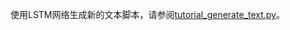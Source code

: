 使用LSTM网络生成新的文本脚本，请参阅[tutorial_generate_text.py](https://github.com/tensorlayer/tensorlayer/blob/master/example/tutorial_generate_text.py)。